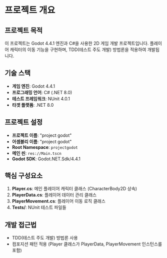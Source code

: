 # 프로젝트 개요

## 프로젝트 목적
이 프로젝트는 Godot 4.4.1 엔진과 C#을 사용한 2D 게임 개발 프로젝트입니다. 플레이어 캐릭터의 이동 기능을 구현하며, TDD(테스트 주도 개발) 방법론을 적용하여 개발됩니다.

## 기술 스택
- **게임 엔진**: Godot 4.4.1
- **프로그래밍 언어**: C# (.NET 8.0)
- **테스트 프레임워크**: NUnit 4.0.1
- **타겟 플랫폼**: .NET 8.0

## 프로젝트 설정
- **프로젝트 이름**: "project godot"
- **어셈블리 이름**: "project godot"
- **Root Namespace**: `projectgodot`
- **메인 씬**: `res://Main.tscn`
- **Godot SDK**: Godot.NET.Sdk/4.4.1

## 핵심 구성요소
1. **Player.cs**: 메인 플레이어 캐릭터 클래스 (CharacterBody2D 상속)
2. **PlayerData.cs**: 플레이어 데이터 관리 클래스
3. **PlayerMovement.cs**: 플레이어 이동 로직 클래스
4. **Tests/**: NUnit 테스트 파일들

## 개발 접근법
- TDD(테스트 주도 개발) 방법론 사용
- 컴포지션 패턴 적용 (Player 클래스가 PlayerData, PlayerMovement 인스턴스를 포함)